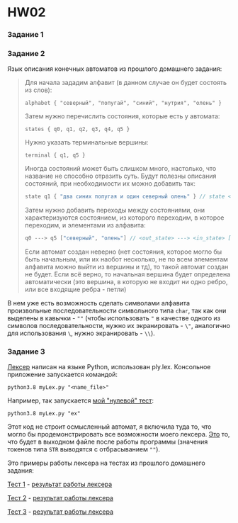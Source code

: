 # HW02

### Задание 1

### Задание 2

Язык описания конечных автоматов из прошлого домашнего задания:

> Для начала зададим алфавит (в данном случае он будет состоять из слов):
> ```
> alphabet { "северный", "попугай", "синий", "нутрия", "олень" }
> ```
>  
> Затем нужно перечислить состояния, которые есть у автомата:
> ```
> states { q0, q1, q2, q3, q4, q5 }
> ```
>  
> Нужно указать терминальные вершины:
> ```
> terminal { q1, q5 }
> ```
>  
> Иногда состояний может быть слишком много, настолько, что название не способно отразить суть. Будут полезны описания состояний, при необходимости их можно добавить так:
> ```c++
> state q1 { "два синих попугая и один северный олень" } // state <name_state> { <description> }
> ```
>  
> Затем нужно добавить переходы между состояниями, они характеризуются состоянием, из которого переходим, в которое переходим, и элементами из алфавита:
> ```c++
> q0 ---> q5 ["северный", "олень"] // <out_state> ---> <in_state> [<elements_of_alphabet>]
> ```
>  
> Если автомат создан неверно (нет состояния, которое могло бы быть начальным, или их наобот несколько, не по всем элементам алфавита можно выйти из вершины и тд), то такой автомат создан не будет. Если всё верно, то начальная вершина будет определена автоматически (это вершина, в которую не входит ни одно ребро, или все входящие ребра - петли)

В нем уже есть возможность сделать символами алфавита произвольные последовательности символьного типа `char`, так как они выделены в кавычки - `""` (чтобы использовать `"` в качестве одного из символов последовательности, нужно их экранировать - `\"`, аналогично для использования `\`, нужно экранировать - `\\`).

### Задание 3

[Лексер](https://github.com/Fawentus/fl-2021-hse-win/blob/HW02/myLex.py) написан на языке Python, использован ply.lex. Консольное приложение запускается командой: 
```
python3.8 myLex.py "<name_file>"
```

Например, так запускается [мой "нулевой" тест](https://github.com/Fawentus/fl-2021-hse-win/blob/HW02/ex):
```
python3.8 myLex.py "ex"
```
Этот код не строит осмысленный автомат, я включила туда то, что могло бы продемонстрировать все возможности моего лексера. [Это](https://github.com/Fawentus/fl-2021-hse-win/blob/HW02/ex.out) то, что будет в выходном файле после работы программы (значения токенов типа `STR` выводятся с отбрасыванием `""`).
  
Это примеры работы лексера на тестах из прошлого домашнего задания:
  
  [Тест 1](https://github.com/Fawentus/fl-2021-hse-win/blob/HW02/ex1) - [результат работы лексера](https://github.com/Fawentus/fl-2021-hse-win/blob/HW02/ex1.out)
  
  [Тест 2](https://github.com/Fawentus/fl-2021-hse-win/blob/HW02/ex2) - [результат работы лексера](https://github.com/Fawentus/fl-2021-hse-win/blob/HW02/ex2.out)
  
  [Тест 3](https://github.com/Fawentus/fl-2021-hse-win/blob/HW02/ex3) - [результат работы лексера](https://github.com/Fawentus/fl-2021-hse-win/blob/HW02/ex3.out)
